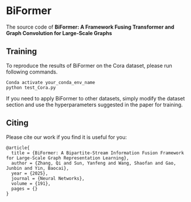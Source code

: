 # BiFormer

The source code of **BiFormer: A Framework Fusing Transformer and Graph Convolution for Large-Scale Graphs**


## Training
To reproduce the results of BiFormer on the Cora dataset, please run following commands.
```
Conda activate your_conda_env_name
python test_Cora.py 
```
If you need to apply BiFormer to other datasets, simply modify the dataset section and use the hyperparameters suggested in the paper for training.


## Citing

Please cite our work if you find it is useful for you:
```
@article{
  title = {BiFormer: A Bipartite-Stream Information Fusion Framework for Large-Scale Graph Representation Learning},
  author = {Zhang, Qi and Sun, Yanfeng and Wang, Shaofan and Gao, Junbin and Yin, Baocai},
  year = {2025},
  journal = {Neural Networks},
  volume = {191},
  pages = {}
}

```
